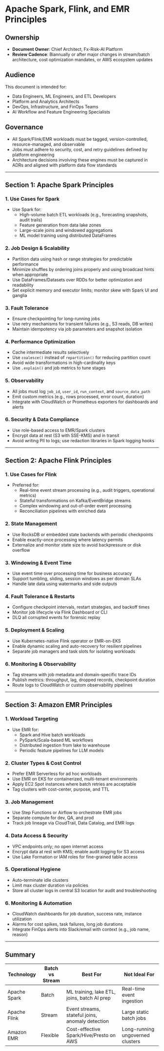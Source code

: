 # Apache Spark, Flink, and EMR Principles

## Ownership

- **Document Owner**: Chief Architect, Fx-Risk-AI Platform  
- **Review Cadence**: Biannually or after major changes in stream/batch architecture, cost optimization mandates, or AWS ecosystem updates

## Audience

This document is intended for:

- Data Engineers, ML Engineers, and ETL Developers  
- Platform and Analytics Architects  
- DevOps, Infrastructure, and FinOps Teams  
- AI Workflow and Feature Engineering Specialists

## Governance

- All Spark/Flink/EMR workloads must be tagged, version-controlled, resource-managed, and observable  
- Jobs must adhere to security, cost, and retry guidelines defined by platform engineering  
- Architecture decisions involving these engines must be captured in ADRs and aligned with platform data flow standards

---

## Section 1: Apache Spark Principles

### 1. Use Cases for Spark

- Use Spark for:
  - High-volume batch ETL workloads (e.g., forecasting snapshots, audit trails)
  - Feature generation from data lake zones  
  - Large-scale joins and windowed aggregations  
  - ML model training using distributed DataFrames

### 2. Job Design & Scalability

- Partition data using hash or range strategies for predictable performance  
- Minimize shuffles by ordering joins properly and using broadcast hints when appropriate  
- Use DataFrames/Datasets over RDDs for better optimization and readability  
- Set explicit memory and executor limits; monitor skew with Spark UI and ganglia

### 3. Fault Tolerance

- Ensure checkpointing for long-running jobs  
- Use retry mechanisms for transient failures (e.g., S3 reads, DB writes)  
- Maintain idempotency via job parameters and snapshot isolation

### 4. Performance Optimization

- Cache intermediate results selectively  
- Use `coalesce()` instead of `repartition()` for reducing partition count  
- Avoid wide transformations in high-cardinality keys  
- Use `.explain()` and job metrics to tune stages

### 5. Observability

- All jobs must log `job_id`, `user_id`, `run_context`, and `source_data_path`  
- Emit custom metrics (e.g., rows processed, error count, duration)  
- Integrate with CloudWatch or Prometheus exporters for dashboards and alerts

### 6. Security & Data Compliance

- Use role-based access to EMR/Spark clusters  
- Encrypt data at rest (S3 with SSE-KMS) and in transit  
- Avoid writing PII to logs; use redaction libraries in Spark logging hooks

---

## Section 2: Apache Flink Principles

### 1. Use Cases for Flink

- Preferred for:
  - Real-time event stream processing (e.g., audit triggers, operational metrics)  
  - Stateful transformations on Kafka/EventBridge streams  
  - Complex windowing and out-of-order event processing  
  - Reconciliation pipelines with enriched data

### 2. State Management

- Use RocksDB or embedded state backends with periodic checkpoints  
- Enable exactly-once processing where latency permits  
- Externalize and monitor state size to avoid backpressure or disk overflow

### 3. Windowing & Event Time

- Use event time over processing time for business accuracy  
- Support tumbling, sliding, session windows as per domain SLAs  
- Handle late data using watermarks and side outputs

### 4. Fault Tolerance & Restarts

- Configure checkpoint intervals, restart strategies, and backoff times  
- Monitor job lifecycle via Flink Dashboard or CLI  
- DLQ all corrupted events for forensic replay

### 5. Deployment & Scaling

- Use Kubernetes-native Flink operator or EMR-on-EKS  
- Enable dynamic scaling and auto-recovery for resilient pipelines  
- Separate job managers and task slots for isolating workloads

### 6. Monitoring & Observability

- Tag streams with job metadata and domain-specific trace IDs  
- Publish metrics: throughput, lag, dropped records, checkpoint duration  
- Route logs to CloudWatch or custom observability pipelines

---

## Section 3: Amazon EMR Principles

### 1. Workload Targeting

- Use EMR for:
  - Spark and Hive batch workloads  
  - PySpark/Scala-based ML workflows  
  - Distributed ingestion from lake to warehouse  
  - Periodic feature pipelines for LLM models

### 2. Cluster Types & Cost Control

- Prefer EMR Serverless for ad hoc workloads  
- Use EMR on EKS for containerized, multi-tenant environments  
- Apply EC2 Spot instances where batch retries are acceptable  
- Tag clusters with cost-center, purpose, and TTL

### 3. Job Management

- Use Step Functions or Airflow to orchestrate EMR jobs  
- Separate compute for dev, QA, and prod  
- Track job lineage via CloudTrail, Data Catalog, and EMR logs

### 4. Data Access & Security

- VPC endpoints only; no open internet access  
- Encrypt data at rest with KMS; enable audit logging for S3 access  
- Use Lake Formation or IAM roles for fine-grained table access

### 5. Operational Hygiene

- Auto-terminate idle clusters  
- Limit max cluster duration via policies  
- Store all cluster logs in central S3 location for audit and troubleshooting

### 6. Monitoring & Automation

- CloudWatch dashboards for job duration, success rate, instance utilization  
- Alarms for cost spikes, task failures, long job durations  
- Integrate FinOps alerts into Slack/email with context (e.g., job name, reason)

---

## Summary

| Technology      | Batch vs Stream | Best For                                 | Not Ideal For                               |
|----------------|------------------|-------------------------------------------|---------------------------------------------|
| Apache Spark   | Batch            | ML training, lake ETL, joins, batch AI prep| Real-time event ingestion                   |
| Apache Flink   | Stream           | Event streams, stateful joins, anomaly detection | Large static batch jobs                  |
| Amazon EMR     | Flexible         | Cost-effective Spark/Hive/Presto on AWS   | Long-running ungoverned clusters            |


